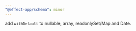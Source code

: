 ```yaml
---
"@effect-app/schema": minor
---
```


add `withDefault` to nullable, array, readonlySet/Map and Date.
